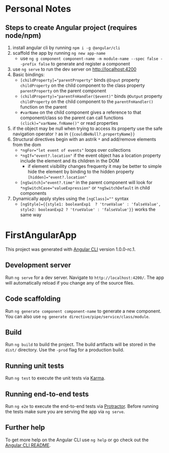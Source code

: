 # Personal Notes
## Steps to create Angular project (requires node/npm)
1. install angular cli by running `npm i -g @angular/cli`
2. scaffold the app by running `ng new app-name`
    - use `ng g component component-name -m module-name --spec false --prefix false` to generate and register a component
3. use `ng serve` to run the dev server on [http://localhost:4200](http://localhost:4200)
4. Basic bindings:
    - `[childProperty]="parentProperty"` binds `@Input` property `childProperty` on the child component to the class property `parentProperty` on the parent component
    - `(childProperty)="parentFnHandler($event)"` binds `@Output` property `childProperty` on the child component to the `parentFnHandler()` function on the parent
    - `#varName` on the child component gives a reference to that component/class so the parent can call functions `(click)="varName.fnName()"` or read properties
4. if the object may be null when trying to access its property use the safe navigation operator `?` as in `{{couldBeNull?.propertyName}}`
5. Structural directives begin with an astrik `*` and add/remove elements from the dom
    - `*ngFor="let event of events"` loops over collections
    - `*ngIf="event?.location"` if the event object has a location property include the element and its children in the DOM
        - if element visibility changes frequenty it may be better to simple hide the element by binding to the hidden property `[hidden]="event?.location"`
    - `[ngSwitch]="event?.time"` in the parent component will look for `*ngSwitchCase="valueExpression"` or `*ngSwitchDefault` in child components
6. Dynamically apply styles using the `[ngClass]=""` syntax
    - `[ngStyle]={{style1: booleanExp1  ? 'trueValue' : 'falseValue', style2: booleanExp2 ? 'trueValue' : 'falseValue'}}` works the same way


# FirstAngularApp

This project was generated with [Angular CLI](https://github.com/angular/angular-cli) version 1.0.0-rc.1.

## Development server
Run `ng serve` for a dev server. Navigate to `http://localhost:4200/`. The app will automatically reload if you change any of the source files.

## Code scaffolding

Run `ng generate component component-name` to generate a new component. You can also use `ng generate directive/pipe/service/class/module`.

## Build

Run `ng build` to build the project. The build artifacts will be stored in the `dist/` directory. Use the `-prod` flag for a production build.

## Running unit tests

Run `ng test` to execute the unit tests via [Karma](https://karma-runner.github.io).

## Running end-to-end tests

Run `ng e2e` to execute the end-to-end tests via [Protractor](http://www.protractortest.org/).
Before running the tests make sure you are serving the app via `ng serve`.

## Further help

To get more help on the Angular CLI use `ng help` or go check out the [Angular CLI README](https://github.com/angular/angular-cli/blob/master/README.md).
